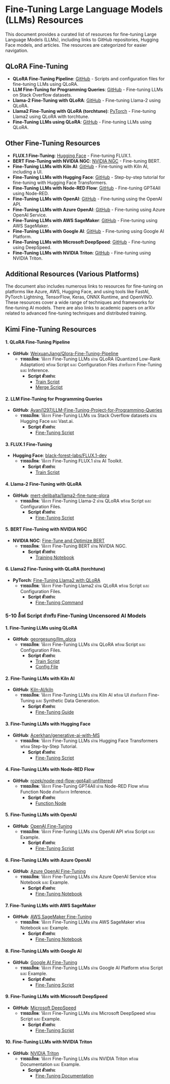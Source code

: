 # Fine-Tuning Large Language Models (LLMs) Resources

This document provides a curated list of resources for fine-tuning Large Language Models (LLMs), including links to GitHub repositories, Hugging Face models, and articles. The resources are categorized for easier navigation.

## QLoRA Fine-Tuning

- **QLoRA Fine-Tuning Pipeline**: [GitHub](https://github.com/WeixuanJiang/Qlora-Fine-Tuning-Pipeline) - Scripts and configuration files for fine-tuning LLMs using QLoRA.
- **LLM Fine-Tuning for Programming Queries**: [GitHub](https://github.com/Avani1297/LLM-Fine-Tuning-Project-for-Programming-Queries) - Fine-tuning LLMs on Stack Overflow datasets.
- **Llama-2 Fine-Tuning with QLoRA**: [GitHub](https://github.com/mert-delibalta/llama2-fine-tune-qlora) - Fine-tuning Llama-2 using QLoRA.
- **Llama2 Fine-Tuning with QLoRA (torchtune)**: [PyTorch](https://pytorch.org/torchtune/stable/tutorials/qlora_finetune.html) - Fine-tuning Llama2 using QLoRA with torchtune.
- **Fine-Tuning LLMs using QLoRA**: [GitHub](https://github.com/georgesung/llm_qlora) - Fine-tuning LLMs using QLoRA.

## Other Fine-Tuning Resources

- **FLUX.1 Fine-Tuning**: [Hugging Face](https://huggingface.co/black-forest-labs/FLUX.1-dev/discussions/196) - Fine-tuning FLUX.1.
- **BERT Fine-Tuning with NVIDIA NGC**: [NVIDIA NGC](https://catalog.ngc.nvidia.com/orgs/nvidia/containers/bert_workshop) - Fine-tuning BERT.
- **Fine-Tuning LLMs with Kiln AI**: [GitHub](https://github.com/Kiln-AI/kiln) - Fine-tuning with Kiln AI, including a UI.
- **Fine-Tuning LLMs with Hugging Face**: [GitHub](https://github.com/Acerkhan/generative-ai-with-MS) - Step-by-step tutorial for fine-tuning with Hugging Face Transformers.
- **Fine-Tuning LLMs with Node-RED Flow**: [GitHub](https://github.com/rozek/node-red-flow-gpt4all-unfiltered) - Fine-tuning GPT4All using Node-RED.
- **Fine-Tuning LLMs with OpenAI**: [GitHub](https://github.com/openai/openai-python/blob/main/examples/fine_tuning.py) - Fine-tuning using the OpenAI API.
- **Fine-Tuning LLMs with Azure OpenAI**: [GitHub](https://github.com/Azure/azure-ai-openai/blob/main/samples/fine_tuning.ipynb) - Fine-tuning using Azure OpenAI Service.
- **Fine-Tuning LLMs with AWS SageMaker**: [GitHub](https://github.com/aws/amazon-sagemaker-examples/blob/main/introduction_to_amazon_algorithms/transformers/transformers_fine_tuning.ipynb) - Fine-tuning using AWS SageMaker.
- **Fine-Tuning LLMs with Google AI**: [GitHub](https://github.com/googleapis/python-aiplatform/blob/main/samples/v1beta1/fine_tune_model_sample.py) - Fine-tuning using Google AI Platform.
- **Fine-Tuning LLMs with Microsoft DeepSpeed**: [GitHub](https://github.com/microsoft/DeepSpeed/blob/main/examples/fine_tune.py) - Fine-tuning using DeepSpeed.
- **Fine-Tuning LLMs with NVIDIA Triton**: [GitHub](https://github.com/NVIDIA/triton-inference-server/blob/main/docs/Training.md) - Fine-tuning using NVIDIA Triton.

## Additional Resources (Various Platforms)

The document also includes numerous links to resources for fine-tuning on platforms like Azure, AWS, Hugging Face, and using tools like FastAI, PyTorch Lightning, TensorFlow, Keras, ONNX Runtime, and OpenVINO. These resources cover a wide range of techniques and frameworks for fine-tuning AI models. There are also links to academic papers on arXiv related to advanced fine-tuning techniques and distributed training.

## Kimi Fine-Tuning Resources
 
#### **1. QLoRA Fine-Tuning Pipeline**
- **GitHub**: [WeixuanJiang/Qlora-Fine-Tuning-Pipeline](https://github.com/WeixuanJiang/Qlora-Fine-Tuning-Pipeline)  
  - **รายละเอียด**: วิธีการ Fine-Tuning LLMs ผ่าน QLoRA (Quantized Low-Rank Adaptation) พร้อม Script และ Configuration Files สำหรับการ Fine-Tuning และ Inference.  
    - **Script ตัวอย่าง**:  
      - [Train Script](https://github.com/WeixuanJiang/Qlora-Fine-Tuning-Pipeline/blob/main/scripts/run_training.bat)  
      - [Merge Script](https://github.com/WeixuanJiang/Qlora-Fine-Tuning-Pipeline/blob/main/scripts/run_merge_multiple_loras.bat)  

#### **2. LLM Fine-Tuning for Programming Queries**
- **GitHub**: [Avani1297/LLM-Fine-Tuning-Project-for-Programming-Queries](https://github.com/Avani1297/LLM-Fine-Tuning-Project-for-Programming-Queries)  
  - **รายละเอียด**: วิธีการ Fine-Tuning LLMs บน Stack Overflow datasets ผ่าน Hugging Face และ Vast.ai.  
    - **Script ตัวอย่าง**:  
      - [Fine-Tuning Script](https://github.com/Avani1297/LLM-Fine-Tuning-Project-for-Programming-Queries/blob/main/train.py)  

#### **3. FLUX.1 Fine-Tuning**
- **Hugging Face**: [black-forest-labs/FLUX.1-dev](https://huggingface.co/black-forest-labs/FLUX.1-dev/discussions/196)  
  - **รายละเอียด**: วิธีการ Fine-Tuning FLUX.1 ผ่าน AI Toolkit.  
    - **Script ตัวอย่าง**:  
      - [Train Script](https://github.com/ostris/ai-toolkit/blob/main/train_lora_flux_24gb.py)  

#### **4. Llama-2 Fine-Tuning with QLoRA**
- **GitHub**: [mert-delibalta/llama2-fine-tune-qlora](https://github.com/mert-delibalta/llama2-fine-tune-qlora)  
  - **รายละเอียด**: วิธีการ Fine-Tuning Llama-2 ผ่าน QLoRA พร้อม Script และ Configuration Files.  
    - **Script ตัวอย่าง**:  
      - [Fine-Tuning Script](https://github.com/mert-delibalta/llama2-fine-tune-qlora/blob/main/train.py)  

#### **5. BERT Fine-Tuning with NVIDIA NGC**
- **NVIDIA NGC**: [Fine-Tune and Optimize BERT](https://catalog.ngc.nvidia.com/orgs/nvidia/containers/bert_workshop)  
  - **รายละเอียด**: วิธีการ Fine-Tuning BERT ผ่าน NVIDIA NGC.  
    - **Script ตัวอย่าง**:  
      - [Training Notebook](https://catalog.ngc.nvidia.com/orgs/nvidia/containers/bert_workshop)  

#### **6. Llama2 Fine-Tuning with QLoRA (torchtune)**
- **PyTorch**: [Fine-Tuning Llama2 with QLoRA](https://pytorch.org/torchtune/stable/tutorials/qlora_finetune.html)  
  - **รายละเอียด**: วิธีการ Fine-Tuning Llama2 ผ่าน QLoRA พร้อม Script และ Configuration Files.  
    - **Script ตัวอย่าง**:  
      - [Fine-Tuning Command](https://pytorch.org/torchtune/stable/tutorials/qlora_finetune.html)

### 5-10 ลิ้งค์ Script สำหรับ Fine-Tuning Uncensored AI Models

#### **1. Fine-Tuning LLMs using QLoRA**
- **GitHub**: [georgesung/llm_qlora](https://github.com/georgesung/llm_qlora)  
  - **รายละเอียด**: วิธีการ Fine-Tuning LLMs ผ่าน QLoRA พร้อม Script และ Configuration Files.  
    - **Script ตัวอย่าง**:  
      - [Train Script](https://github.com/georgesung/llm_qlora/blob/main/train.py)  
      - [Config File](https://github.com/georgesung/llm_qlora/blob/main/configs/llama3_8b_chat_uncensored.yaml) 

#### **2. Fine-Tuning LLMs with Kiln AI**
- **GitHub**: [Kiln-AI/kiln](https://github.com/Kiln-AI/kiln)  
  - **รายละเอียด**: วิธีการ Fine-Tuning LLMs ผ่าน Kiln AI พร้อม UI สำหรับการ Fine-Tuning และ Synthetic Data Generation.  
    - **Script ตัวอย่าง**:  
      - [Fine-Tuning Guide](https://github.com/Kiln-AI/kiln/blob/main/guides/Fine%20Tuning%20LLM%20Models%20Guide.md) 

#### **3. Fine-Tuning LLMs with Hugging Face**
- **GitHub**: [Acerkhan/generative-ai-with-MS](https://github.com/Acerkhan/generative-ai-with-MS/blob/main/18-fine-tuning/README.md)  
  - **รายละเอียด**: วิธีการ Fine-Tuning LLMs ผ่าน Hugging Face Transformers พร้อม Step-by-Step Tutorial.  
    - **Script ตัวอย่าง**:  
      - [Fine-Tuning Script](https://github.com/Acerkhan/generative-ai-with-MS/blob/main/18-fine-tuning/README.md) 

#### **4. Fine-Tuning LLMs with Node-RED Flow**
- **GitHub**: [rozek/node-red-flow-gpt4all-unfiltered](https://github.com/rozek/node-red-flow-gpt4all-unfiltered)  
  - **รายละเอียด**: วิธีการ Fine-Tuning GPT4All ผ่าน Node-RED Flow พร้อม Function Node สำหรับการ Inference.  
    - **Script ตัวอย่าง**:  
      - [Function Node](https://github.com/rozek/node-red-flow-gpt4all-unfiltered/blob/main/GPT4All-unfiltered-Function.json) 

#### **5. Fine-Tuning LLMs with OpenAI**
- **GitHub**: [OpenAI Fine-Tuning](https://github.com/openai/openai-python/blob/main/examples/fine_tuning.py)  
  - **รายละเอียด**: วิธีการ Fine-Tuning LLMs ผ่าน OpenAI API พร้อม Script และ Example.  
    - **Script ตัวอย่าง**:  
      - [Fine-Tuning Script](https://github.com/openai/openai-python/blob/main/examples/fine_tuning.py) 

#### **6. Fine-Tuning LLMs with Azure OpenAI**
- **GitHub**: [Azure OpenAI Fine-Tuning](https://github.com/Azure/azure-ai-openai/blob/main/samples/fine_tuning.ipynb)  
  - **รายละเอียด**: วิธีการ Fine-Tuning LLMs ผ่าน Azure OpenAI Service พร้อม Notebook และ Example.  
    - **Script ตัวอย่าง**:  
      - [Fine-Tuning Notebook](https://github.com/Azure/azure-ai-openai/blob/main/samples/fine_tuning.ipynb) 

#### **7. Fine-Tuning LLMs with AWS SageMaker**
- **GitHub**: [AWS SageMaker Fine-Tuning](https://github.com/aws/amazon-sagemaker-examples/blob/main/introduction_to_amazon_algorithms/transformers/transformers_fine_tuning.ipynb)  
  - **รายละเอียด**: วิธีการ Fine-Tuning LLMs ผ่าน AWS SageMaker พร้อม Notebook และ Example.  
    - **Script ตัวอย่าง**:  
      - [Fine-Tuning Notebook](https://github.com/aws/amazon-sagemaker-examples/blob/main/introduction_to_amazon_algorithms/transformers/transformers_fine_tuning.ipynb) 

#### **8. Fine-Tuning LLMs with Google AI**
- **GitHub**: [Google AI Fine-Tuning](https://github.com/googleapis/python-aiplatform/blob/main/samples/v1beta1/fine_tune_model_sample.py)  
  - **รายละเอียด**: วิธีการ Fine-Tuning LLMs ผ่าน Google AI Platform พร้อม Script และ Example.  
    - **Script ตัวอย่าง**:  
      - [Fine-Tuning Script](https://github.com/googleapis/python-aiplatform/blob/main/samples/v1beta1/fine_tune_model_sample.py) 

#### **9. Fine-Tuning LLMs with Microsoft DeepSpeed**
- **GitHub**: [Microsoft DeepSpeed](https://github.com/microsoft/DeepSpeed/blob/main/examples/fine_tune.py)  
  - **รายละเอียด**: วิธีการ Fine-Tuning LLMs ผ่าน Microsoft DeepSpeed พร้อม Script และ Example.  
    - **Script ตัวอย่าง**:  
      - [Fine-Tuning Script](https://github.com/microsoft/DeepSpeed/blob/main/examples/fine_tune.py) 

#### **10. Fine-Tuning LLMs with NVIDIA Triton**
- **GitHub**: [NVIDIA Triton](https://github.com/NVIDIA/triton-inference-server/blob/main/docs/Training.md)  
  - **รายละเอียด**: วิธีการ Fine-Tuning LLMs ผ่าน NVIDIA Triton พร้อม Documentation และ Example.  
    - **Script ตัวอย่าง**:  
      - [Fine-Tuning Documentation](https://github.com/NVIDIA/triton-inference-server/blob/main/docs/Training.md)
